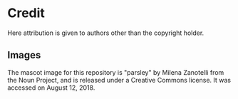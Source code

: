 Credit
======
Here attribution is given to authors other than the copyright holder.

Images
------
The mascot image for this repository is "parsley" by Milena Zanotelli from
the Noun Project, and is released under a Creative Commons license. It was
accessed on August 12, 2018.